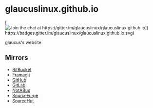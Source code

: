 # glaucuslinux.github.io
[![Join the chat at https://gitter.im/glaucuslinux/glaucuslinux.github.io](
https://badges.gitter.im/glaucuslinux/glaucuslinux.github.io.svg)](
https://gitter.im/glaucuslinux/glaucuslinux.github.io?utm_source=badge&utm_medium=badge&utm_campaign=pr-badge&utm_content=badge)

glaucus's website

## Mirrors
* [BitBucket](https://bitbucket.org/glaucuslinux/glaucuslinux.github.io)
* [Framagit](https://framagit.org/glaucuslinux/glaucuslinux.github.io)
* [GitHub](https://github.com/glaucuslinux/glaucuslinux.github.io)
* [GitLab](https://gitlab.com/glaucuslinux/glaucuslinux.github.io)
* [NotABug](https://notabug.org/glaucuslinux/glaucuslinux.github.io)
* [SourceForge](https://git.code.sf.net/p/glaucuslinux/glaucuslinux.github.io)
* [SourceHut](https://git.sr.ht/~glaucuslinux/glaucuslinux.github.io)
